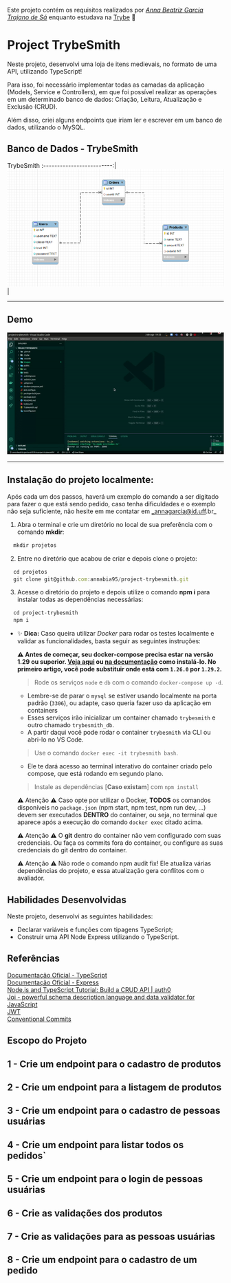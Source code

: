 Este projeto contém os requisitos realizados por _[Anna Beatriz Garcia Trajano de Sá](www.linkedin.com/in/anna-beatriz-trajano-de-sá)_ enquanto estudava na [Trybe](https://www.betrybe.com/) :rocket:

# Project TrybeSmith

Neste projeto, desenvolvi uma loja de itens medievais, no formato de uma API, utilizando TypeScript!

Para isso, foi necessário implementar todas as camadas da aplicação (Models, Service e Controllers), em que foi possível
realizar as operações em um determinado banco de dados: Criação, Leitura, Atualização e Exclusão (CRUD).

Além disso, criei alguns endpoints que iriam ler e escrever em um banco de dados, utilizando o MySQL.


## Banco de Dados - TrybeSmith

TrybeSmith
:-------------------------:|
![Screeshot](./images/db-trybesmith.png)  |

---

## Demo

![Demo](images/video.gif)

---

## Instalação do projeto localmente:
 
Após cada um dos passos, haverá um exemplo do comando a ser digitado para fazer o que está sendo pedido, caso tenha dificuldades e o exemplo não seja suficiente, não hesite em me contatar em _annagarcia@id.uff.br_ 

1. Abra o terminal e crie um diretório no local de sua preferência com o comando **mkdir**:
```javascript
  mkdir projetos
```

2. Entre no diretório que acabou de criar e depois clone o projeto:
```javascript
  cd projetos
  git clone git@github.com:annabia95/project-trybesmith.git
```

3. Acesse o diretório do projeto e depois utilize o comando **npm i** para instalar todas as dependências necessárias:
```javascript
  cd project-trybesmith
  npm i
```

- ✨ **Dica:** Caso queira utilizar _Docker_ para rodar os testes localmente e validar as funcionalidades, basta seguir as seguintes instruções:

  **:warning: Antes de começar, seu docker-compose precisa estar na versão 1.29 ou superior. [Veja aqui](https://www.digitalocean.com/community/tutorials/how-to-install-and-use-docker-compose-on-ubuntu-20-04-pt) ou [na documentação](https://docs.docker.com/compose/install/) como instalá-lo. No primeiro artigo, você pode substituir onde está com `1.26.0` por `1.29.2`.**

  > Rode os serviços `node` e `db` com o comando `docker-compose up -d`.
  - Lembre-se de parar o `mysql` se estiver usando localmente na porta padrão (`3306`), ou adapte, caso queria fazer uso da aplicação em containers
  - Esses serviços irão inicializar um container chamado `trybesmith` e outro chamado `trybesmith_db`.
  - A partir daqui você pode rodar o container `trybesmith` via CLI ou abri-lo no VS Code.

  > Use o comando `docker exec -it trybesmith bash`.
  - Ele te dará acesso ao terminal interativo do container criado pelo compose, que está rodando em segundo plano.

  > Instale as dependências [**Caso existam**] com `npm install`

  ⚠ Atenção ⚠ Caso opte por utilizar o Docker, **TODOS** os comandos disponíveis no `package.json` (npm start, npm test, npm run dev, ...) devem ser executados **DENTRO** do container, ou seja, no terminal que aparece após a execução do comando `docker exec` citado acima. 

  ⚠ Atenção ⚠ O **git** dentro do container não vem configurado com suas credenciais. Ou faça os commits fora do container, ou configure as suas credenciais do git dentro do container.

  ⚠ Atenção ⚠ Não rode o comando npm audit fix! Ele atualiza várias dependências do projeto, e essa atualização gera conflitos com o avaliador.

## Habilidades Desenvolvidas

Neste projeto, desenvolvi as seguintes habilidades:

 - Declarar variáveis e funções com tipagens TypeScript;
 - Construir uma API Node Express utilizando o TypeScript.
 
 ## Referências
 
 [Documentação Oficial - TypeScript](https://www.typescriptlang.org/docs/)<br>
 [Documentação Oficial - Express](https://expressjs.com/pt-br/4x/api.html)<br>
 [Node.js and TypeScript Tutorial: Build a CRUD API | auth0](https://auth0.com/blog/node-js-and-typescript-tutorial-build-a-crud-api/)<br>
 [Joi - powerful schema description language and data validator for JavaScript](https://joi.dev/api/?v=17.6.0)<br>
 [JWT](https://jwt.io/)<br>
 [Conventional Commits](https://gist.github.com/qoomon/5dfcdf8eec66a051ecd85625518cfd13)<br>

 
 ## Escopo do Projeto

## 1 - Crie um endpoint para o cadastro de produtos

## 2 - Crie um endpoint para a listagem de produtos

## 3 - Crie um endpoint para o cadastro de pessoas usuárias

## 4 - Crie um endpoint para listar todos os pedidos`

## 5 - Crie um endpoint para o login de pessoas usuárias

## 6 - Crie as validações dos produtos

## 7 - Crie as validações para as pessoas usuárias

## 8 - Crie um endpoint para o cadastro de um pedido
